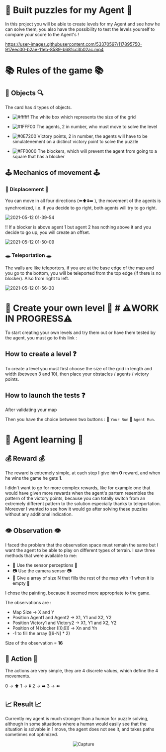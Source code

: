 # 🧩 Built puzzles for my Agent  🧩 #

In this project you will be able to create levels for my Agent and see how he can solve them, you also have the possibility to test the levels yourself to compare your score to the Agent's ! 

https://user-images.githubusercontent.com/53370597/117895750-917eec00-b2ae-11eb-8589-b681cc3b02ac.mp4



# 📚 Rules of the game 📚 #

## 🔎 Objects 🔍 ##
The card has 4 types of objects.

* ![#ffffff](https://via.placeholder.com/15/ffffff/000000?text=+) The white box which represents the size of the grid
 
* ![#1FFF00](https://via.placeholder.com/15/1FFF00/000000?text=+) The agents, 2 in number, who must move to solve the level

* ![#0E7200](https://via.placeholder.com/15/0E7200/000000?text=+) Victory points, 2 in number, the agents will have to be simulatenement on a distinct victory point to solve the puzzle

* ![#FF0000](https://via.placeholder.com/15/FF0000/000000?text=+) The blockers, which will prevent the agent from going to a square that has a blocker


## 🕹️ Mechanics of movement 🕹️ ##

### 🦿 Displacement 🦿 ###

You can move in all four directions (⬅️⬆️⬇️➡️ ), the movement of the agents is synchronized, i.e. if you decide to go right, both agents will try to go right.

![2021-05-12 01-39-54](https://user-images.githubusercontent.com/53370597/117897609-b2494080-b2b2-11eb-9f04-3181c1a6789a.gif)

‼️ If a blocker is above agent 1 but agent 2 has nothing above it and you decide to go up, you will create an offset.

![2021-05-12 01-50-09](https://user-images.githubusercontent.com/53370597/117898223-03a5ff80-b2b4-11eb-9fca-832ab417dcfa.gif)

### 🕳️ Teleportation 🕳️ ###

The walls are like teleporters, if you are at the base edge of the map and you go to the bottom, you will be teleported from the top edge (if there is no blocker).
Also from right to left.

![2021-05-12 01-56-30](https://user-images.githubusercontent.com/53370597/117898630-efaecd80-b2b4-11eb-80c5-96da0b2c706b.gif)

# 🧱 Create your own level 🧱 #  ⚠️WORK IN PROGRESS⚠️

To start creating your own levels and try them out or have them tested by the agent, you must go to this link :

## How to create a level ❓
To create a level you must first choose the size of the grid in length and width (between 3 and 10), then place your obstacles / agents / victory points.

## How to launch the tests ❓

After validating your map 


Then you have the choice between two buttons : 🔘 `Your Run`  🔘 `Agent Run`.

# 🧠 Agent learning 🧠 #

## 💰 Reward 💰 ##
The reward is extremely simple, at each step I give him <b>0</b> reward, and when he wins the game he gets <b>1</b>.

I didn't want to go for more complex rewards, like for example one that would have given more rewards when the agent's partern resembles the pattern of the victory points, because you can totally switch from an extremely different pattern to the solution especially thanks to teleportation. Moreover I wanted to see how it would go after solving these puzzles without any additional indication.

## 👁️ Observation 👁️ ##
I faced the problem that the observation space must remain the same but I want the agent to be able to play on different types of terrain. 
I saw three methods that were available to me: 

* 👀 Use the sensor perceptions 👀
* 📷 Use the camera sensor 📷
* 📝 Give a array of size N that fills the rest of the map with -1 when it is empty 📝

I chose the painting, because it seemed more appropriate to the game.

The observations are : 

* Map Size -> X and Y
* Position Agent1 and Agent2 -> X1, Y1 and X2, Y2
* Position Victory1 and Victory2 -> X1, Y1 and X2, Y2
* Position of N blocker ([0,6]) -> Xn and Yn
* -1 to fill the array ([6-N] * 2)

Size of the observation = <b>16</b>

## 🦾 Action 🦾  ##

The actions are very simple, they are 4 discrete values, which define the 4 movements.

0 -> ⬆️
1 -> ⬇️ 
2 -> ➡️
3 -> ⬅️

## 📈 Result 📈 ##

Currently my agent is much stronger than a human for puzzle solving, although in some situations where a human would easily see that the situation is solvable in 1 move, the agent does not see it, and takes paths sometimes not optimized.
<div align="center">
 
![Capture](https://user-images.githubusercontent.com/53370597/120885199-94d07380-c5df-11eb-892f-bc33163348a9.PNG)
 
 </div>
